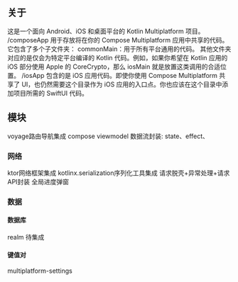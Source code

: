 ## 关于
这是一个面向 Android、iOS 和桌面平台的 Kotlin Multiplatform 项目。
/composeApp 用于存放将在你的 Compose Multiplatform 应用中共享的代码。它包含了多个子文件夹：
commonMain：用于所有平台通用的代码。
其他文件夹对应的是仅会为特定平台编译的 Kotlin 代码。例如，如果你希望在 Kotlin 应用的 iOS 部分使用 Apple 的 CoreCrypto，那么 iosMain 就是放置这类调用的合适位置。
/iosApp 包含的是 iOS 应用代码。即使你使用 Compose Multiplatform 共享了 UI，也仍然需要这个目录作为 iOS 应用的入口点。你也应该在这个目录中添加项目所需的 SwiftUI 代码。

## 模块
voyage路由导航集成
compose viewmodel 数据流封装: state、effect、
### 网络
ktor网络框架集成
kotlinx.serialization序列化工具集成
请求脱壳+异常处理+请求API封装
全局进度弹窗
### 数据
#### 数据库
realm 待集成
#### 键值对
multiplatform-settings